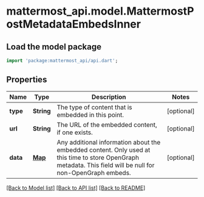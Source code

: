 # mattermost_api.model.MattermostPostMetadataEmbedsInner

## Load the model package
```dart
import 'package:mattermost_api/api.dart';
```

## Properties
Name | Type | Description | Notes
------------ | ------------- | ------------- | -------------
**type** | **String** | The type of content that is embedded in this point. | [optional] 
**url** | **String** | The URL of the embedded content, if one exists. | [optional] 
**data** | [**Map**](.md) | Any additional information about the embedded content. Only used at this time to store OpenGraph metadata. This field will be null for non-OpenGraph embeds.  | [optional] 

[[Back to Model list]](../README.md#documentation-for-models) [[Back to API list]](../README.md#documentation-for-api-endpoints) [[Back to README]](../README.md)


